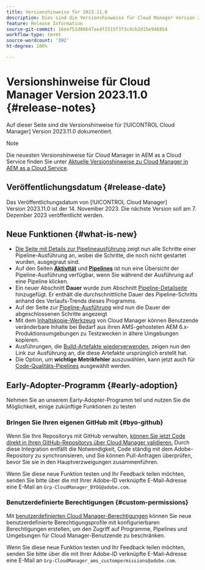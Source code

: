 ```yaml
---
title: Versionshinweise für 2023.11.0
description: Dies sind die Versionshinweise für Cloud Manager Version 2023.11.0.
feature: Release Information
source-git-commit: 16eef51d86647ae4f2515f3f3c4cb2d15e948854
workflow-type: tm+mt
source-wordcount: '392'
ht-degree: 100%

---
```



# Versionshinweise für Cloud Manager Version 2023.11.0 {#release-notes}

Auf dieser Seite sind die Versionshinweise für [!UICONTROL Cloud Manager] Version 2023.11.0 dokumentiert.

>[!NOTE]
>
>Die neuesten Versionshinweise für Cloud Manager in AEM as a Cloud Service finden Sie unter [Aktuelle Versionshinweise zu Cloud Manager in AEM as a Cloud Service](https://experienceleague.adobe.com/docs/experience-manager-cloud-service/content/implementing/using-cloud-manager/release-notes-cloud-manager/release-notes-cm-current.html?lang=de).

## Veröffentlichungsdatum {#release-date}

Das Veröffentlichungsdatum von [!UICONTROL Cloud Manager] Version 2023.11.0 ist der 14. November 2023. Die nächste Version soll am 7. Dezember 2023 veröffentlicht werden.

## Neue Funktionen {#what-is-new}

* [Die Seite mit Details zur Pipelineausführung](/help/using/managing-pipelines.md#view-details) zeigt nun alle Schritte einer Pipeline-Ausführung an, wobei die Schritte, die noch nicht gestartet wurden, ausgegraut sind.
* Auf den Seiten **[Aktivität](/help/using/managing-pipelines.md#activity)** und **[Pipelines](/help/using/managing-pipelines.md#pipelines)** ist nun eine Übersicht der Pipeline-Ausführung verfügbar, wenn Sie während der Ausführung auf eine Pipeline klicken.
* Ein neuer Abschnitt **Dauer** wurde zum Abschnitt [Pipeline-Detailseite](/help/using/managing-pipelines.md#view-details) hinzugefügt. Er enthält die durchschnittliche Dauer des Pipeline-Schritts anhand des Verlaufs-Trends dieses Programms.
* Auf der Seite zur [Pipeline-Ausführung](/help/using/managing-pipelines.md#activity-window) wird nun die Dauer der abgeschlossenen Schritte angezeigt
* Mit dem [Inhaltskopie-Werkzeug](/help/using/content-copy.md) von Cloud Manager können Benutzende veränderbare Inhalte bei Bedarf aus ihren AMS-gehosteten AEM 6.x-Produktionsumgebungen zu Testzwecken in ältere Umgebungen kopieren.
* Ausführungen, die [Build-Artefakte wiederverwenden](/help/getting-started/project-setup.md#build-artifact-reuse), zeigen nun den Link zur Ausführung an, die diese Artefakte ursprünglich erstellt hat.
* Die Option, um **wichtige Metrikfehler** auszuwählen, kann jetzt auch für [Code-Qualitäts-Pipelines](/help/using/non-production-pipelines.md) ausgewählt werden.

## Early-Adopter-Programm {#early-adoption}

Nehmen Sie an unserem Early-Adopter-Programm teil und nutzen Sie die Möglichkeit, einige zukünftige Funktionen zu testen

### Bringen Sie Ihren eigenen GitHub mit {#byo-github}

Wenn Sie Ihre Repositorys mit GitHub verwalten, [können Sie jetzt Code direkt in Ihren GitHub-Repositorys über Cloud Manager validieren.](/help/managing-code/byo-github.md) Durch diese Integration entfällt die Notwendigkeit, Code ständig mit dem Adobe-Repository zu synchronisieren, und Sie können Pull-Anfragen überprüfen, bevor Sie sie in den Hauptverzweigungen zusammenführen.

Wenn Sie diese neue Funktion testen und Ihr Feedback teilen möchten, senden Sie bitte über die mit Ihrer Adobe-ID verknüpfte E-Mail-Adresse eine E-Mail an `Grp-CloudManager_BYOG@adobe.com`.

### Benutzerdefinierte Berechtigungen {#custom-permissions}

Mit [benutzerdefinierten Cloud Manager-Berechtigungen](/help/using/custom-permissions.md) können Sie neue benutzerdefinierte Berechtigungsprofile mit konfigurierbaren Berechtigungen erstellen, um den Zugriff auf Programme, Pipelines und Umgebungen für Cloud Manager-Benutzende zu beschränken.

Wenn Sie diese neue Funktion testen und Ihr Feedback teilen möchten, senden Sie bitte über die mit Ihrer Adobe-ID verknüpfte E-Mail-Adresse eine E-Mail an `Grp-CloudManager_ams_custompermissions@adobe.com`.
